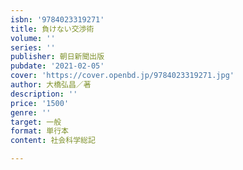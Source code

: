 ```yaml
---
isbn: '9784023319271'
title: 負けない交渉術
volume: ''
series: ''
publisher: 朝日新聞出版
pubdate: '2021-02-05'
cover: 'https://cover.openbd.jp/9784023319271.jpg'
author: 大橋弘昌／著
description: ''
price: '1500'
genre: ''
target: 一般
format: 単行本
content: 社会科学総記

---
```

